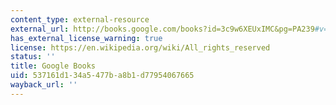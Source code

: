 ```yaml
---
content_type: external-resource
external_url: http://books.google.com/books?id=3c9w6XEUxIMC&pg=PA239#v=onepage
has_external_license_warning: true
license: https://en.wikipedia.org/wiki/All_rights_reserved
status: ''
title: Google Books
uid: 537161d1-34a5-477b-a8b1-d77954067665
wayback_url: ''
---
```


